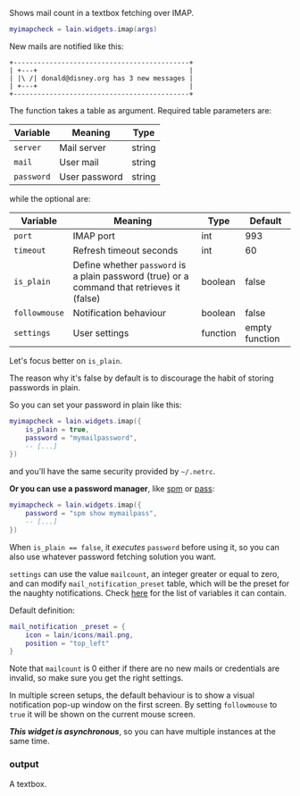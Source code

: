 Shows mail count in a textbox fetching over IMAP.

```lua
myimapcheck = lain.widgets.imap(args)
```

New mails are notified like this:

	+--------------------------------------------+
	| +---+                                      |
	| |\ /| donald@disney.org has 3 new messages |
	| +---+                                      |
	+--------------------------------------------+

The function takes a table as argument. Required table parameters are:

Variable | Meaning | Type
--- | --- | ---
`server` | Mail server | string
`mail` | User mail | string
`password` | User password | string

while the optional are:

Variable | Meaning | Type | Default
--- | --- | --- | ---
`port` | IMAP port | int | 993
`timeout` | Refresh timeout seconds | int | 60
`is_plain` | Define whether `password` is a plain password (true) or a command that retrieves it (false) | boolean | false
`followmouse` | Notification behaviour | boolean | false
`settings` | User settings | function | empty function

Let's focus better on `is_plain`.

The reason why it's false by default is to discourage the habit of storing passwords in plain.

So you can set your password in plain like this:

```lua
myimapcheck = lain.widgets.imap({
    is_plain = true,
    password = "mymailpassword",
    -- [...]
})
```

and you'll have the same security provided by `~/.netrc`.

**Or you can use a password manager**, like [spm](https://notabug.org/kl3/spm) or [pass](https://www.passwordstore.org):

```lua
myimapcheck = lain.widgets.imap({
    password = "spm show mymailpass",
    -- [...]
})
```

When `is_plain == false`, it *executes* `password` before using it, so you can also use whatever password fetching solution you want.

`settings` can use the value `mailcount`, an integer greater or equal to zero, and can modify `mail_notification_preset` table, which will be the preset for the naughty notifications. Check [here](http://awesome.naquadah.org/doc/api/modules/naughty.html#notify) for the list of variables it can contain. 

Default definition:

```lua
mail_notification _preset = {
    icon = lain/icons/mail.png,
    position = "top_left"
}
```

Note that `mailcount` is 0 either if there are no new mails or credentials are invalid, so make sure you get the right settings.

In multiple screen setups, the default behaviour is to show a visual notification pop-up window on the first screen. By setting `followmouse` to `true` it will be shown on the current mouse screen.

***This widget is asynchronous***, so you can have multiple instances at the same time.

### output 

A textbox.